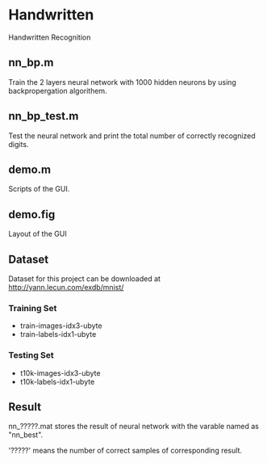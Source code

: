 # Handwritten
Handwritten Recognition

## nn_bp.m
Train the 2 layers neural network with 1000 hidden neurons by using backpropergation algorithem.

## nn_bp_test.m
Test the neural network and print the total number of correctly recognized digits. 

## demo.m
Scripts of the GUI.

## demo.fig
Layout of the GUI

## Dataset

Dataset for this project can be downloaded at http://yann.lecun.com/exdb/mnist/

### Training Set
* train-images-idx3-ubyte
* train-labels-idx1-ubyte

### Testing Set
* t10k-images-idx3-ubyte
* t10k-labels-idx1-ubyte

## Result

nn_?????.mat stores the result of neural network with the varable named as "nn_best".

'?????' means the number of correct samples of corresponding result.
